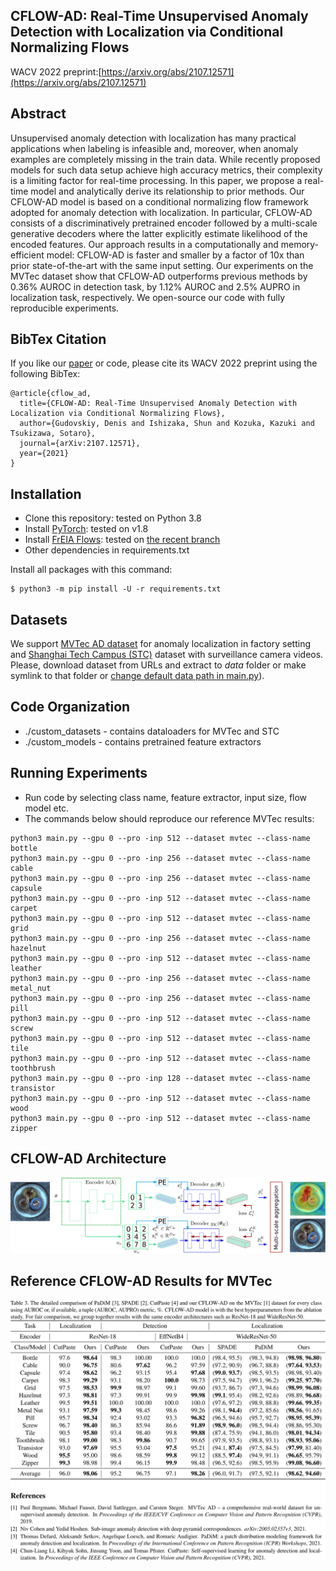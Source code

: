 ## CFLOW-AD: Real-Time Unsupervised Anomaly Detection with Localization via Conditional Normalizing Flows
WACV 2022 preprint:[https://arxiv.org/abs/2107.12571](https://arxiv.org/abs/2107.12571)

## Abstract
Unsupervised anomaly detection with localization has many practical applications when labeling is infeasible and, moreover, when anomaly examples are completely missing in the train data. While recently proposed models for such data setup achieve high accuracy metrics, their complexity is a limiting factor for real-time processing. In this paper, we propose a real-time model and analytically derive its relationship to prior methods. Our CFLOW-AD model is based on a conditional normalizing flow framework adopted for anomaly detection with localization. In particular, CFLOW-AD consists of a discriminatively pretrained encoder followed by a multi-scale generative decoders where the latter explicitly estimate likelihood of the encoded features. Our approach results in a computationally and memory-efficient model: CFLOW-AD is faster and smaller by a factor of 10x than prior state-of-the-art with the same input setting. Our experiments on the MVTec dataset show that CFLOW-AD outperforms previous methods by 0.36% AUROC in detection task, by 1.12% AUROC and 2.5% AUPRO in localization task, respectively. We open-source our code with fully reproducible experiments.

## BibTex Citation
If you like our [paper](https://arxiv.org/abs/2107.12571) or code, please cite its WACV 2022 preprint using the following BibTex:
```
@article{cflow_ad,
  title={CFLOW-AD: Real-Time Unsupervised Anomaly Detection with Localization via Conditional Normalizing Flows},
  author={Gudovskiy, Denis and Ishizaka, Shun and Kozuka, Kazuki and Tsukizawa, Sotaro},
  journal={arXiv:2107.12571},
  year={2021}
}
```

## Installation
- Clone this repository: tested on Python 3.8
- Install [PyTorch](http://pytorch.org/): tested on v1.8
- Install [FrEIA Flows](https://github.com/VLL-HD/FrEIA): tested on [the recent branch](https://github.com/VLL-HD/FrEIA/tree/4e0c6ab42b26ec6e41b1ee2abb1a8b6562752b00)
- Other dependencies in requirements.txt

Install all packages with this command:
```
$ python3 -m pip install -U -r requirements.txt
```

## Datasets
We support [MVTec AD dataset](https://www.mvtec.com/de/unternehmen/forschung/datasets/mvtec-ad/) for anomaly localization in factory setting and [Shanghai Tech Campus (STC)](https://svip-lab.github.io/dataset/campus_dataset.html) dataset with surveillance camera videos. Please, download dataset from URLs and extract to *data* folder or make symlink to that folder or [change default data path in main.py](https://github.com/gudovskiy/cflow-ad/blob/6a520d5eeb60e7df99a644f31836fb5cf7ffbfde/main.py#L48)).

## Code Organization
- ./custom_datasets - contains dataloaders for MVTec and STC
- ./custom_models - contains pretrained feature extractors

## Running Experiments
- Run code by selecting class name, feature extractor, input size, flow model etc.
- The commands below should reproduce our reference MVTec results:
```
python3 main.py --gpu 0 --pro -inp 512 --dataset mvtec --class-name bottle
python3 main.py --gpu 0 --pro -inp 256 --dataset mvtec --class-name cable
python3 main.py --gpu 0 --pro -inp 256 --dataset mvtec --class-name capsule
python3 main.py --gpu 0 --pro -inp 512 --dataset mvtec --class-name carpet
python3 main.py --gpu 0 --pro -inp 512 --dataset mvtec --class-name grid
python3 main.py --gpu 0 --pro -inp 256 --dataset mvtec --class-name hazelnut
python3 main.py --gpu 0 --pro -inp 512 --dataset mvtec --class-name leather
python3 main.py --gpu 0 --pro -inp 256 --dataset mvtec --class-name metal_nut
python3 main.py --gpu 0 --pro -inp 256 --dataset mvtec --class-name pill
python3 main.py --gpu 0 --pro -inp 512 --dataset mvtec --class-name screw
python3 main.py --gpu 0 --pro -inp 512 --dataset mvtec --class-name tile
python3 main.py --gpu 0 --pro -inp 512 --dataset mvtec --class-name toothbrush
python3 main.py --gpu 0 --pro -inp 128 --dataset mvtec --class-name transistor
python3 main.py --gpu 0 --pro -inp 512 --dataset mvtec --class-name wood
python3 main.py --gpu 0 --pro -inp 512 --dataset mvtec --class-name zipper
```

## CFLOW-AD Architecture
![CFLOW-AD](./images/fig-cflow.svg)

## Reference CFLOW-AD Results for MVTec
![CFLOW-AD](./images/fig-table.svg)
